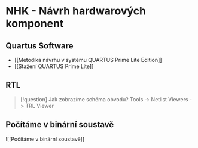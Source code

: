 # NHK - Návrh hardwarových komponent

## Quartus Software
- [[Metodika návrhu v systému QUARTUS Prime Lite Edition]]
- [[Stažení QUARTUS Prime Lite]]

## RTL
> [!question] Jak zobrazíme schéma obvodu?
Tools -> Netlist Viewers -> TRL Viewer
## Počítáme v binární soustavě
![[Počítáme v binární soustavě]]